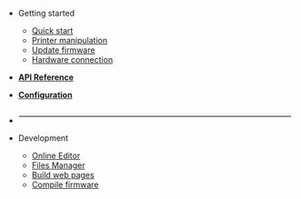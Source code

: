 - Getting started
    - [Quick start](start.md)
    - [Printer manipulation](printer.md)
    - [Update firmware](update.md)
    - [Hardware connection](hardware.md)

- [**API Reference**](refer.md)

- [**Configuration**](config.md)

- <hr style="border:.5px solid #ddd;margin-top:2em">

- Development
    - [Online Editor](editor.md)
    - [Files Manager](manager.md)
    - [Build web pages](webpage.md)
    - [Compile firmware](compile.md)
